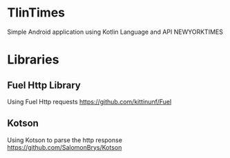 # TlinTimes
Simple Android application using Kotlin Language and API NEWYORKTIMES

# Libraries

## Fuel Http Library
Using Fuel Http requests
https://github.com/kittinunf/Fuel

## Kotson
Using Kotson to parse the http response 
https://github.com/SalomonBrys/Kotson
